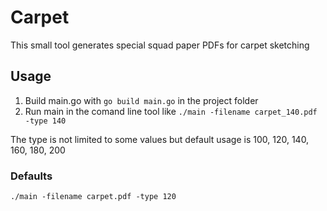 # Carpet

This small tool generates special squad paper PDFs for carpet sketching

## Usage

1. Build main.go with `go build main.go` in the project folder
2. Run main in the comand line tool like `./main -filename carpet_140.pdf -type 140`

The type is not limited to some values but default usage is 100, 120, 140, 160, 180, 200

### Defaults
`./main -filename carpet.pdf -type 120`